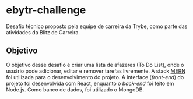 # ebytr-challenge
Desafio técnico proposto pela equipe de carreira da Trybe, como parte das atividades da Blitz de Carreira.

## Objetivo

O objetivo desse desafio é criar uma lista de afazeres (To Do List), onde o usuário pode adicionar, editar e remover tarefas livremente.
A stack [MERN](https://www.mongodb.com/mern-stack) foi utilizada para o desenvolvimento do projeto.
A interface (_front-end_) do projeto foi desenvolvida com React, enquanto o _back-end_ foi feito em Node.js. Como banco de dados, foi utilizado o MongoDB.
